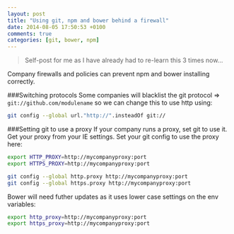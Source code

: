 ```yaml
---
layout: post
title: "Using git, npm and bower behind a firewall"
date: 2014-08-05 17:50:53 +0100
comments: true
categories: [git, bower, npm]
---
```

> Self-post for me as I have already had to re-learn this 3 times now...

Company firewalls and policies can prevent npm and bower installing correctly.
<!--more-->
###Switching protocols
Some companies will blacklist the git protocol => `git://github.com/modulename` so we can change this to use http using:

```bash
git config --global url."http://".insteadOf git://
```

###Setting git to use a proxy
If your company runs a proxy, set git to use it.  Get your proxy from your IE settings.  Set your git config to use the proxy here:

```bash
export HTTP_PROXY=http://mycompanyproxy:port
export HTTPS_PROXY=http://mycompanyproxy:port

git config --global http.proxy http://mycompanyproxy:port
git config --global https.proxy http://mycompanyproxy:port
```

Bower will need futher updates as it uses lower case settings on the env variables:
```bash
export http_proxy=http://mycompanyproxy:port
export https_proxy=http://mycompanyproxy:port
```